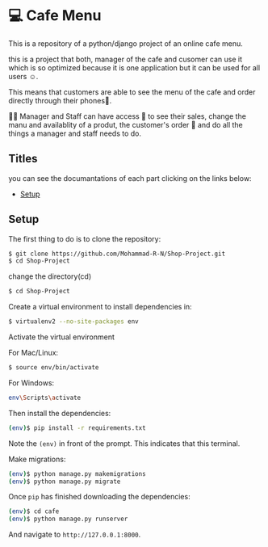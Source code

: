 # 💻 Cafe Menu
This is a repository of a python/django project of an online cafe menu.

this is a project that both, manager of the cafe and cusomer can use it which is so optimized because it is one application but it can be used for all users ☺️. 

This means that customers are able to see the menu of the cafe and order directly through their phones📲.

👨👩 Manager and Staff can have access 🔑 to see their sales, change the manu and availablity of a produt, the customer's order  🛒  and do all the things a manager and staff needs to do.

## Titles

you can see the documantations of each part clicking on the links below:

* [Setup](#setup)

## Setup
The first thing to do is to clone the repository:

```sh
$ git clone https://github.com/Mohammad-R-N/Shop-Project.git
$ cd Shop-Project
```

change the directory(cd)

```sh
$ cd Shop-Project
```

Create a virtual environment to install dependencies in:

```sh
$ virtualenv2 --no-site-packages env
```
 Activate the  virtual environment
 
For Mac/Linux:

```sh
$ source env/bin/activate
```

For Windows:

```sh
env\Scripts\activate
```

Then install the dependencies:

```sh
(env)$ pip install -r requirements.txt
```

Note the `(env)` in front of the prompt. This indicates that this terminal.

Make migrations: 

```sh
(env)$ python manage.py makemigrations
(env)$ python manage.py migrate
```

Once `pip` has finished downloading the dependencies:

```sh
(env)$ cd cafe
(env)$ python manage.py runserver
```
And navigate to `http://127.0.0.1:8000`.

